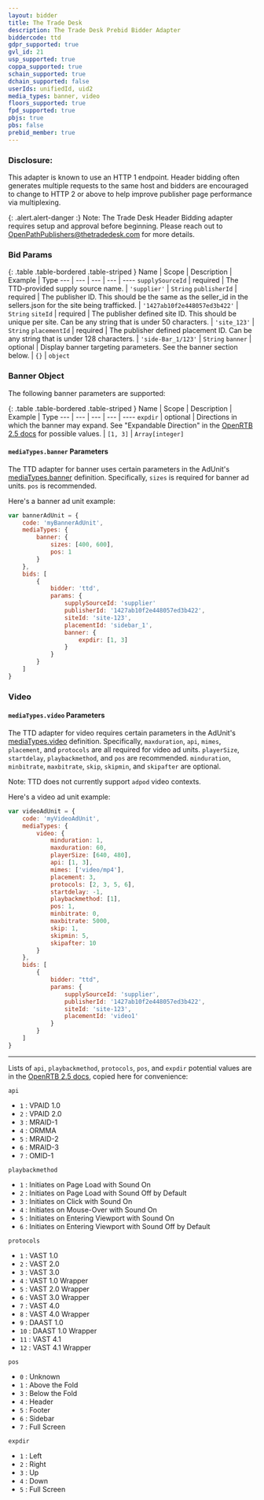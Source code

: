 ```yaml
---
layout: bidder
title: The Trade Desk
description: The Trade Desk Prebid Bidder Adapter
biddercode: ttd
gdpr_supported: true
gvl_id: 21
usp_supported: true
coppa_supported: true
schain_supported: true
dchain_supported: false
userIds: unifiedId, uid2
media_types: banner, video
floors_supported: true
fpd_supported: true
pbjs: true
pbs: false
prebid_member: true
---
```


### Disclosure:

This adapter is known to use an HTTP 1 endpoint. Header bidding often generates multiple requests to the same host and bidders are encouraged to change to HTTP 2 or above to help improve publisher page performance via multiplexing.

{: .alert.alert-danger :}
Note: The Trade Desk Header Bidding adapter requires setup and approval before beginning. Please reach out to OpenPathPublishers@thetradedesk.com for more details.

### Bid Params

{: .table .table-bordered .table-striped }
Name | Scope | Description | Example | Type
--- | --- | --- | --- | ----
`supplySourceId` | required | The TTD-provided supply source name. | `'supplier'` | `String`
`publisherId` | required | The publisher ID. This should be the same as the seller_id in the sellers.json for the site being trafficked. | `'1427ab10f2e448057ed3b422'` | `String`
`siteId` | required | The publisher defined site ID. This should be unique per site. Can be any string that is under 50 characters. | `'site_123'` | `String`
`placementId` | required | The publisher defined placement ID. Can be any string that is under 128 characters. | `'side-Bar_1/123'` | `String`
`banner` | optional | Display banner targeting parameters. See the banner section below. | `{}` | `object`

### Banner Object

The following banner parameters are supported:

{: .table .table-bordered .table-striped }
Name | Scope | Description | Example | Type
--- | --- | --- | --- | ----
`expdir` | optional | Directions in which the banner may expand. See "Expandable Direction" in the [OpenRTB 2.5 docs](https://www.iab.com/wp-content/uploads/2016/03/OpenRTB-API-Specification-Version-2-5-FINAL.pdf) for possible values. | `[1, 3]` | `Array[integer]`

#### `mediaTypes.banner` Parameters

The TTD adapter for banner uses certain parameters in the AdUnit's
[mediaTypes.banner](https://docs.prebid.org/dev-docs/adunit-reference.html#adUnit.mediaTypes.banner) definition. Specifically, `sizes` is required for banner ad units. `pos` is recommended.

Here's a banner ad unit example:

```javascript
var bannerAdUnit = {
    code: 'myBannerAdUnit',
    mediaTypes: {
        banner: {
            sizes: [400, 600],
            pos: 1
        }
    },
    bids: [
        {
            bidder: 'ttd',
            params: {
                supplySourceId: 'supplier'
                publisherId: '1427ab10f2e448057ed3b422',
                siteId: 'site-123',
                placementId: 'sidebar_1',
                banner: {
                    expdir: [1, 3]
                }
            }
        }
    ]
}
```

### Video

#### `mediaTypes.video` Parameters

The TTD adapter for video requires certain parameters in the AdUnit's
[mediaTypes.video](https://docs.prebid.org/dev-docs/adunit-reference.html#adUnit.mediaTypes.video) definition. Specifically, `maxduration`, `api`, `mimes`, `placement`, and `protocols` are all required for video ad units. `playerSize`, `startdelay`, `playbackmethod`, and `pos` are recommended. `minduration`, `minbitrate`, `maxbitrate`, `skip`, `skipmin`, and `skipafter` are optional.

Note: TTD does not currently support `adpod` video contexts.

Here's a video ad unit example:

```javascript
var videoAdUnit = {
    code: 'myVideoAdUnit',
    mediaTypes: {
        video: {
            minduration: 1,
            maxduration: 60,
            playerSize: [640, 480],
            api: [1, 3],
            mimes: ['video/mp4'],
            placement: 3,
            protocols: [2, 3, 5, 6],
            startdelay: -1,
            playbackmethod: [1],
            pos: 1,
            minbitrate: 0,
            maxbitrate: 5000,
            skip: 1,
            skipmin: 5,
            skipafter: 10
        }
    },
    bids: [
        {
            bidder: "ttd",
            params: {
                supplySourceId: 'supplier',
                publisherId: '1427ab10f2e448057ed3b422',
                siteId: 'site-123',
                placementId: 'video1'
            }
        }
    ]
}
```

---
Lists of `api`, `playbackmethod`, `protocols`, `pos`, and `expdir` potential values are in the [OpenRTB 2.5 docs](https://www.iab.com/wp-content/uploads/2016/03/OpenRTB-API-Specification-Version-2-5-FINAL.pdf), copied here for convenience:

`api`

- `1` : VPAID 1.0
- `2` : VPAID 2.0
- `3` : MRAID-1
- `4` : ORMMA
- `5` : MRAID-2
- `6` : MRAID-3
- `7` : OMID-1

`playbackmethod`

- `1` : Initiates on Page Load with Sound On
- `2` : Initiates on Page Load with Sound Off by Default
- `3` : Initiates on Click with Sound On
- `4` : Initiates on Mouse-Over with Sound On
- `5` : Initiates on Entering Viewport with Sound On
- `6` : Initiates on Entering Viewport with Sound Off by Default

`protocols`

- `1` : VAST 1.0
- `2` : VAST 2.0
- `3` : VAST 3.0
- `4` : VAST 1.0 Wrapper
- `5` : VAST 2.0 Wrapper
- `6` : VAST 3.0 Wrapper
- `7` : VAST 4.0
- `8` : VAST 4.0 Wrapper
- `9` : DAAST 1.0
- `10` : DAAST 1.0 Wrapper
- `11` : VAST 4.1
- `12` : VAST 4.1 Wrapper

`pos`

- `0` :  Unknown
- `1` :  Above the Fold
- `3` :  Below the Fold
- `4` :  Header
- `5` :  Footer
- `6` :  Sidebar
- `7` :  Full Screen

`expdir`

- `1` : Left
- `2` : Right
- `3` : Up
- `4` : Down
- `5` : Full Screen
